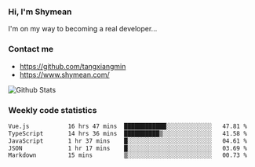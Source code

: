 ### Hi, I'm Shymean

I'm on my way to becoming a real developer...

### Contact me

- <https://github.com/tangxiangmin>
- <https://www.shymean.com/>

![Github Stats](https://github-readme-stats.vercel.app/api?username=tangxiangmin&show_icons=true&theme=dark)


###  Weekly code statistics

<!--START_SECTION:waka-->

```txt
Vue.js           16 hrs 47 mins  ████████████░░░░░░░░░░░░░   47.81 %
TypeScript       14 hrs 36 mins  ██████████▒░░░░░░░░░░░░░░   41.58 %
JavaScript       1 hr 37 mins    █░░░░░░░░░░░░░░░░░░░░░░░░   04.61 %
JSON             1 hr 17 mins    █░░░░░░░░░░░░░░░░░░░░░░░░   03.69 %
Markdown         15 mins         ▒░░░░░░░░░░░░░░░░░░░░░░░░   00.73 %
```

<!--END_SECTION:waka-->